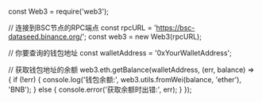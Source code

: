 const Web3 = require('web3');

// 连接到BSC节点的RPC端点
const rpcURL = 'https://bsc-dataseed.binance.org/';
const web3 = new Web3(rpcURL);

// 你要查询的钱包地址
const walletAddress = '0xYourWalletAddress';

// 获取钱包地址的余额
web3.eth.getBalance(walletAddress, (err, balance) => {
  if (!err) {
    console.log('钱包余额:', web3.utils.fromWei(balance, 'ether'), 'BNB');
  } else {
    console.error('获取余额时出错:', err);
  }
});
